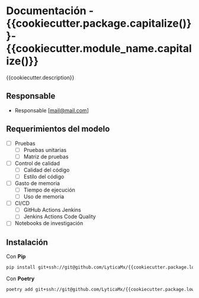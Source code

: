 # Documentación - {{cookiecutter.package.capitalize()}}-{{cookiecutter.module_name.capitalize()}}

{{cookiecutter.description}}

## Responsable

- Responsable [<mail@mail.com>]

## Requerimientos del modelo
- [ ] Pruebas
    - [ ] Pruebas unitarias
    - [ ] Matriz de pruebas
- [ ] Control de calidad
    - [ ] Calidad del código
    - [ ] Estilo del código
- [ ] Gasto de memoria
    - [ ] Tiempo de ejecución
    - [ ] Uso de memoria
- [ ] CI/CD
    - [ ] GitHub Actions Jenkins
    - [ ] Jenkins Actions Code Quality
- [ ] Notebooks de investigación

## Instalación

Con **Pip**
```bash
pip install git+ssh://git@github.com/LyticaMx/{{cookiecutter.package.lower()}}-{{cookiecutter.module_name.capitalize()}}
```

Con **Poetry**
```bash
poetry add git+ssh://git@github.com/LyticaMx/{{cookiecutter.package.lower()}}-{{cookiecutter.module_name.capitalize()}}
```

